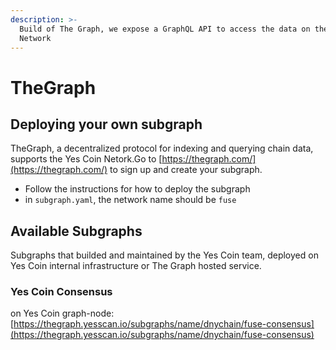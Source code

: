 ```yaml
---
description: >-
  Build of The Graph, we expose a GraphQL API to access the data on the Yes Coin
  Network
---
```


# TheGraph

## Deploying your own subgraph

TheGraph, a decentralized protocol for indexing and querying chain data, supports the Yes Coin Netork.Go to [https://thegraph.com/](https://thegraph.com/) to sign up and create your subgraph.

* Follow the instructions for how to deploy the subgraph
* in `subgraph.yaml`, the network name should be `fuse`

## Available Subgraphs

Subgraphs that builded and maintained by the Yes Coin team, deployed on Yes Coin internal infrastructure or The Graph hosted service.

### Yes Coin Consensus

on Yes Coin graph-node: [https://thegraph.yesscan.io/subgraphs/name/dnychain/fuse-consensus](https://thegraph.yesscan.io/subgraphs/name/dnychain/fuse-consensus)
